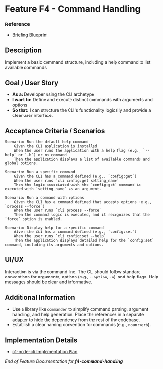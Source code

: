 # Feature F4 - Command Handling

### Reference

- [Briefing Blueprint](/docs/briefing.blueprint.md)

## Description

Implement a basic command structure, including a help command to list available commands.

## Goal / User Story

- **As a:** Developer using the CLI archetype
- **I want to:** Define and execute distinct commands with arguments and options
- **So that:** I can structure the CLI's functionality logically and provide a clear user interface.

## Acceptance Criteria / Scenarios

```gherkin
Scenario: Run the default help command
    Given the CLI application is installed
    When the user runs the application with a help flag (e.g., `--help` or `-h`) or no command
    Then the application displays a list of available commands and global options.

Scenario: Run a specific command
    Given the CLI has a command defined (e.g., `config:get`)
    When the user runs `cli config:get setting_name`
    Then the logic associated with the `config:get` command is executed with `setting_name` as an argument.

Scenario: Run a command with options
    Given the CLI has a command defined that accepts options (e.g., `process --force`)
    When the user runs `cli process --force`
    Then the command logic is executed, and it recognizes that the `force` option is enabled.

Scenario: Display help for a specific command
    Given the CLI has a command defined (e.g., `config:set`)
    When the user runs `cli config:set --help`
    Then the application displays detailed help for the `config:set` command, including its arguments and options.
```

## UI/UX

Interaction is via the command line. The CLI should follow standard conventions for arguments, options (e.g., `--option`, `-o`), and help flags. Help messages should be clear and informative.

## Additional Information

- Use a library like `commander` to simplify command parsing, argument handling, and help generation. Place the references in a separate adapter to hide the dependency from the rest of the codebase.
- Establish a clear naming convention for commands (e.g., `noun:verb`).

## Implementation Details

<!-- This section will be updated by builder steps -->
- [c1-node-cli Implementation Plan](/containers/c1-node-cli/docs/f4-command-handling.plan.md)

_End of Feature Documentation for **f4-command-handling**_
